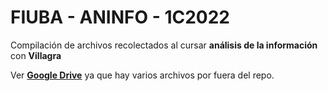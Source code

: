 # FIUBA - ANINFO - 1C2022

Compilación de archivos recolectados al cursar **análisis de la información** con **Villagra**

Ver [**Google Drive**](https://drive.google.com/drive/folders/11u4iLyzfOHkn36hI-Xb_QiASX-PUwqEO) ya que hay varios archivos por fuera del repo.
